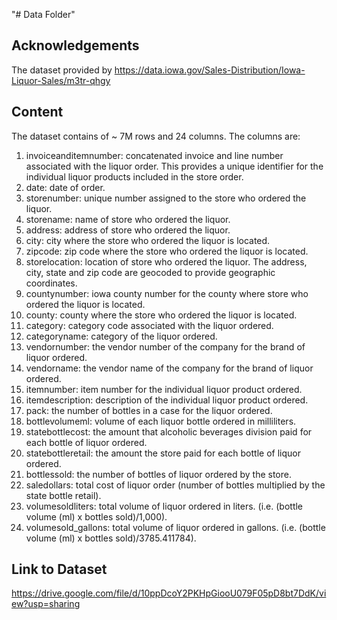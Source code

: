 "# Data Folder" 
## Acknowledgements

The dataset provided by https://data.iowa.gov/Sales-Distribution/Iowa-Liquor-Sales/m3tr-qhgy

## Content

The dataset contains of ~ 7M rows and 24 columns. The columns are:
1. invoiceanditemnumber: concatenated invoice and line number associated with the liquor order. This provides a unique identifier for the individual liquor products included in the store order. 
2. date: date of order. 
3. storenumber: unique number assigned to the store who ordered the liquor.
4. storename: name of store who ordered the liquor. 
5. address: address of store who ordered the liquor. 
6. city: city where the store who ordered the liquor is located. 
7. zipcode: zip code where the store who ordered the liquor is located.
8. storelocation: location of store who ordered the liquor. The address, city, state and zip code are geocoded to provide geographic coordinates.
9. countynumber: iowa county number for the county where store who ordered the liquor is located.
10. county: county where the store who ordered the liquor is located.
11. category: category code associated with the liquor ordered.
12. categoryname: category of the liquor ordered. 
13. vendornumber: the vendor number of the company for the brand of liquor ordered.
14. vendorname: the vendor name of the company for the brand of liquor ordered. 
15. itemnumber: item number for the individual liquor product ordered.
16. itemdescription: description of the individual liquor product ordered. 
17. pack: the number of bottles in a case for the liquor ordered.
18. bottlevolumeml: volume of each liquor bottle ordered in milliliters.
19. statebottlecost: the amount that alcoholic beverages division paid for each bottle of liquor ordered. 
20. statebottleretail: the amount the store paid for each bottle of liquor ordered. 
21. bottlessold: the number of bottles of liquor ordered by the store.
22. saledollars: total cost of liquor order (number of bottles multiplied by the state bottle retail). 
23. volumesoldliters: total volume of liquor ordered in liters. (i.e. (bottle volume (ml) x bottles sold)/1,000). 
24. volumesold_gallons: total volume of liquor ordered in gallons. (i.e. (bottle volume (ml) x bottles sold)/3785.411784).


## Link to Dataset
https://drive.google.com/file/d/10ppDcoY2PKHpGiooU079F05pD8bt7DdK/view?usp=sharing


